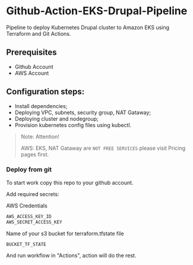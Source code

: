 # Github-Action-EKS-Drupal-Pipeline
Pipeline to deploy Kubernetes Drupal cluster to Amazon EKS using Terraform and Git Actions.



## Prerequisites



- Github Account 
- AWS Account 



## Configuration steps:
- Install dependencies;
- Deploying VPC, subnets, security group, NAT Gataway;
- Deploying cluster and nodegroup;
- Provision kubernetes config files using kubectl.


> Note: Attention!
> 
> AWS: EKS, NAT Gataway are `NOT FREE SERVICES` please visit Pricing pages first.


### Deploy from git


To start work copy this repo to your github account.

Add required secrets:

 AWS Credentials


```sh
AWS_ACCESS_KEY_ID
AWS_SECRET_ACCESS_KEY
```

Name of your s3 bucket for terraform.tfstate file


```sh
BUCKET_TF_STATE
```

And run workflow in "Actions", action will do the rest.
